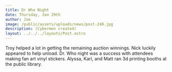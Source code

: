```yaml
---
title: Dr Who Night
date: Thursday, Jan 29th
author: Joe
image: /public/assets/uploads/news/post-240.jpg
description: (Cybermen created)
layout: ../../../layouts/Post.astro
---
```


Troy helped a lot in getting the remaining auction winnings.  Nick luckily appeared to help unload.  Dr. Who night was a success with attendees making fan art vinyl stickers. Alyssa, Karl, and Matt ran 3d printing booths at the public library.
